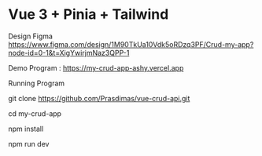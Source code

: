 # Vue 3 + Pinia + Tailwind 


Design Figma 
https://www.figma.com/design/1M90TkUa10Vdk5oRDzq3PF/Crud-my-app?node-id=0-1&t=XigYwirjmNaz3QPP-1

Demo Program :
https://my-crud-app-ashy.vercel.app

Running Program 

git clone https://github.com/Prasdimas/vue-crud-api.git

cd my-crud-app

npm install

npm run dev


